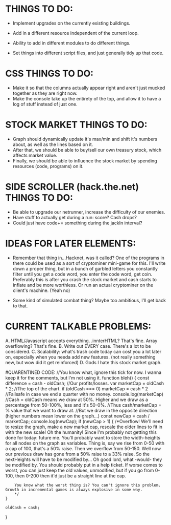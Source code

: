 <!-- You know I'm starting to realize that this project is literally the exact opposite of what Stackathon's supposed to be.
Learn a new code, library, or feature? Nope, reinforces and goes through the most basics of languages we've learned.
Have an MPV that's hard, but eventually reachable? Nope. MPV takes 15 minutes to code. The rest? Oof. -->

# THINGS TO DO:

+ Implement upgrades on the currently existing buildings.
+ Add in a different resource independent of the current loop.
+ Ability to add in different modules to do different things.

+ Set things into different script files, and just generally tidy up that code.

# CSS THINGS TO DO:
+ Make it so that the columns actually appear right and aren't just mucked together as they are right now.
+ Make the console take up the entirety of the top, and allow it to have a log of stuff instead of just one.

# STOCK MARKET THINGS TO DO:
+ Graph should dynamically update it's max/min and shift it's numbers about, as well as the lines based on it.
+ After that, we should be able to buy/sell our own treasury stock, which affects market value.
+ Finally, we should be able to influence the stock market by spending resources (code, programs) on it.

# SIDE SCROLLER (hack.the.net) THINGS TO DO:
+ Be able to upgrade our netrunner, increase the difficulty of our enemies.
+ Have stuff to actually get during a run: score? Cash drops?
+ Could just have code+= something during the jackIn interval?


# IDEAS FOR LATER ELEMENTS:

+ Remember that thing in...Hacknet, was it called? One of the programs in there could be used as a sort of
	cryptominer mini-game for this. I'll write down a proper thing, but in a bunch of garbled letters you constantly filter
	until you get a code word, you enter the code word, get <TERMINIOLOGY>coin.
	Preferably this is after you crash the stock market and cash starts to inflate and be more worthless.
	Or run an actual cryptominer on the client's machine. (Yeah no)

+ Some kind of simulated combat thing? Maybe too ambitious, I'll get back to that.

# CURRENT TALKABLE PROBLEMS:

A. HTML/Javascript accepts everything. .innterHTML? That's fine. Array overflowing? That's fine.
B. Write out EVERY case. There's a lot to be considered.
C. Scalability: what's trash code today can cost you a lot later on, especially when you needa add new features. (not really something new, but wow did it get reinforced)
D. Gods I hate this stock market graph.

#QUARENTINED CODE:
	//You know what, ignore this tick for now. I wanna keep it for the comments, but I'm not using it.
function bleh() {
	const difference = cash - oldCash; //Our profits/losses.
	var marketCap = oldCash * 2; //The top of the chart.
	if (oldCash === 0) marketCap = cash * 2 //Failsafe in case we end a quarter with no money.
	console.log(marketCap)
	//Cash = oldCash means we draw at 50%. Higher and we draw as a percentage from 50-100%, less and it's 50-0%.
	//Thus cash/marketCap = % value that we want to draw at.
	//But we draw in the opposite direction (higher numbers mean lower on the graph...)
	const newCap = cash / marketCap;
	console.log(newCap);
	if (newCap > 1) {
		/*Overflow! We'll need to resize the graph, make a new market cap, rescale the older lines to fit in with the new scale!
		Oh the humanity!
		Since I'm probably not getting this done for today: future me.
		You'll probably want to store the width-heights for all nodes on the graph as variables.
		Thing is, say we rise from 0-50 with a cap of 100, that's a 50% raise.
		Then we overflow from 50-150.
		Well now our previous draw has gone from a 50% raise to a 33% raise.
		So the nextHeights will have to be modified by...
		Oh good lord, what -would- they be modified by. You should probably put in a help ticket.
		If worse comes to worst, you can just keep the old values, unmodified, but if you go from 0-100, then 0-200 then it'd just be a straight line at the cap.

		You know what the worst thing is? You can't ignore this problem. Growth in incremental games is always explosive in some way.
		*/
	}
	
	oldCash = cash;
}
